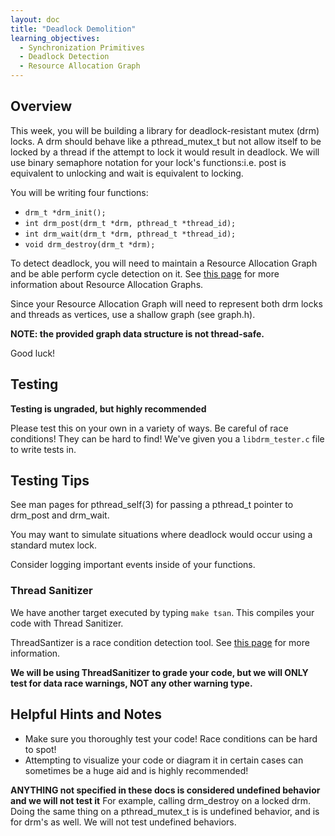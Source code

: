 ```yaml
---
layout: doc
title: "Deadlock Demolition"
learning_objectives:
  - Synchronization Primitives
  - Deadlock Detection 
  - Resource Allocation Graph
---
```


## Overview

This week, you will be building a library for deadlock-resistant mutex (drm) locks. A drm should behave like a pthread_mutex_t but not allow itself to be locked by a thread if the attempt to lock it would result in deadlock. We will use binary semaphore notation for your lock's functions:i.e. post is equivalent to unlocking and wait is equivalent to locking.

You will be writing four functions:

* `drm_t *drm_init();`
* `int drm_post(drm_t *drm, pthread_t *thread_id);`
* `int drm_wait(drm_t *drm, pthread_t *thread_id);`
* `void drm_destroy(drm_t *drm);`

To detect deadlock, you will need to maintain a Resource Allocation Graph and be able perform cycle detection on it. See [this page](http://cs241.cs.illinois.edu/coursebook/Deadlock#resource-allocation-graphs) for more information about Resource Allocation Graphs.

Since your Resource Allocation Graph will need to represent both drm locks and threads as vertices, use a shallow graph (see graph.h).

**NOTE: the provided graph data structure is not thread-safe.**

Good luck!


## Testing

**Testing is ungraded, but highly recommended**

Please test this on your own in a variety of ways. Be careful of race conditions! They can be hard to find!  We've given you a `libdrm_tester.c` file to write tests in.

## Testing Tips

See man pages for pthread_self(3) for passing a pthread_t pointer to drm_post and drm_wait. 

You may want to simulate situations where deadlock would occur using a standard mutex lock. 

Consider logging important events inside of your functions.

### Thread Sanitizer

We have another target executed by typing `make tsan`. This compiles your code with Thread Sanitizer.

ThreadSantizer is a race condition detection tool. See [this page](https://github.com/angrave/SystemProgramming/wiki/C-Programming%2C-Part-5%3A-Debugging#tsan) for more information.

**We will be using ThreadSanitizer to grade your code, but we will ONLY test for data race warnings, NOT any other warning type.**


## Helpful Hints and Notes

*   Make sure you thoroughly test your code! Race conditions can be hard to spot!
*   Attempting to visualize your code or diagram it in certain cases can sometimes be a huge aid and is highly recommended!

**ANYTHING not specified in these docs is considered undefined behavior and we will not test it**
For example, calling drm_destroy on a locked drm. Doing the same thing on a pthread_mutex_t is is undefined behavior, and is for drm's as well. We will not test undefined behaviors.

